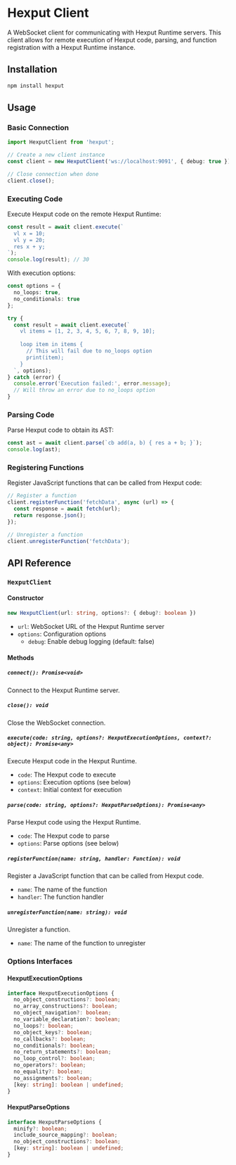 # Hexput Client

A WebSocket client for communicating with Hexput Runtime servers. This client allows for remote execution of Hexput code, parsing, and function registration with a Hexput Runtime instance.

## Installation

```bash
npm install hexput
```

## Usage

### Basic Connection

```typescript
import HexputClient from 'hexput';

// Create a new client instance
const client = new HexputClient('ws://localhost:9091', { debug: true });

// Close connection when done
client.close();
```

### Executing Code

Execute Hexput code on the remote Hexput Runtime:

```typescript
const result = await client.execute(`
  vl x = 10;
  vl y = 20;
  res x + y;
`);
console.log(result); // 30
```

With execution options:

```typescript
const options = {
  no_loops: true,
  no_conditionals: true
};

try {
  const result = await client.execute(`
    vl items = [1, 2, 3, 4, 5, 6, 7, 8, 9, 10];
    
    loop item in items {
      // This will fail due to no_loops option
      print(item);
    }
  `, options);
} catch (error) {
  console.error('Execution failed:', error.message);
  // Will throw an error due to no_loops option
}
```

### Parsing Code

Parse Hexput code to obtain its AST:

```typescript
const ast = await client.parse(`cb add(a, b) { res a + b; }`);
console.log(ast);
```

### Registering Functions

Register JavaScript functions that can be called from Hexput code:

```typescript
// Register a function
client.registerFunction('fetchData', async (url) => {
  const response = await fetch(url);
  return response.json();
});

// Unregister a function
client.unregisterFunction('fetchData');
```

## API Reference

### `HexputClient`

#### Constructor

```typescript
new HexputClient(url: string, options?: { debug?: boolean })
```

- `url`: WebSocket URL of the Hexput Runtime server
- `options`: Configuration options
  - `debug`: Enable debug logging (default: false)

#### Methods

##### `connect(): Promise<void>`

Connect to the Hexput Runtime server.

##### `close(): void`

Close the WebSocket connection.

##### `execute(code: string, options?: HexputExecutionOptions, context?: object): Promise<any>`

Execute Hexput code in the Hexput Runtime.

- `code`: The Hexput code to execute
- `options`: Execution options (see below)
- `context`: Initial context for execution

##### `parse(code: string, options?: HexputParseOptions): Promise<any>`

Parse Hexput code using the Hexput Runtime.

- `code`: The Hexput code to parse
- `options`: Parse options (see below)

##### `registerFunction(name: string, handler: Function): void`

Register a JavaScript function that can be called from Hexput code.

- `name`: The name of the function
- `handler`: The function handler

##### `unregisterFunction(name: string): void`

Unregister a function.

- `name`: The name of the function to unregister

### Options Interfaces

#### HexputExecutionOptions

```typescript
interface HexputExecutionOptions {
  no_object_constructions?: boolean;
  no_array_constructions?: boolean;
  no_object_navigation?: boolean;
  no_variable_declaration?: boolean;
  no_loops?: boolean;
  no_object_keys?: boolean;
  no_callbacks?: boolean;
  no_conditionals?: boolean;
  no_return_statements?: boolean;
  no_loop_control?: boolean;
  no_operators?: boolean;
  no_equality?: boolean;
  no_assignments?: boolean;
  [key: string]: boolean | undefined;
}
```

#### HexputParseOptions

```typescript
interface HexputParseOptions {
  minify?: boolean;
  include_source_mapping?: boolean;
  no_object_constructions?: boolean;
  [key: string]: boolean | undefined;
}
```